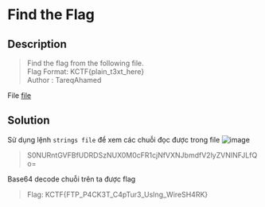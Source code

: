 # Find the Flag
## Description
> Find the flag from the following file.       
> Flag Format: KCTF{plain_t3xt_here}                
> Author : TareqAhamed

File [file](https://github.com/Butterflies4/KnightCTF2022/edit/main/Networking/Find%20the%20Flag/file)
## Solution
Sử dụng lệnh `strings file` để xem các chuỗi đọc được trong file
![image](https://user-images.githubusercontent.com/62021009/150683327-e01bd491-7644-4473-861b-210258952dc8.png)
> S0NURntGVFBfUDRDSzNUX0M0cFR1cjNfVXNJbmdfV2lyZVNINFJLfQo=

Base64 decode chuỗi trên ta được flag
> Flag: KCTF{FTP_P4CK3T_C4pTur3_UsIng_WireSH4RK}
